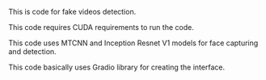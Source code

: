 This is code for fake videos detection.

This code requires CUDA requirements to run the code.

This code uses MTCNN and Inception Resnet V1 models for face capturing and detection.

This code basically uses Gradio library for creating the interface.
